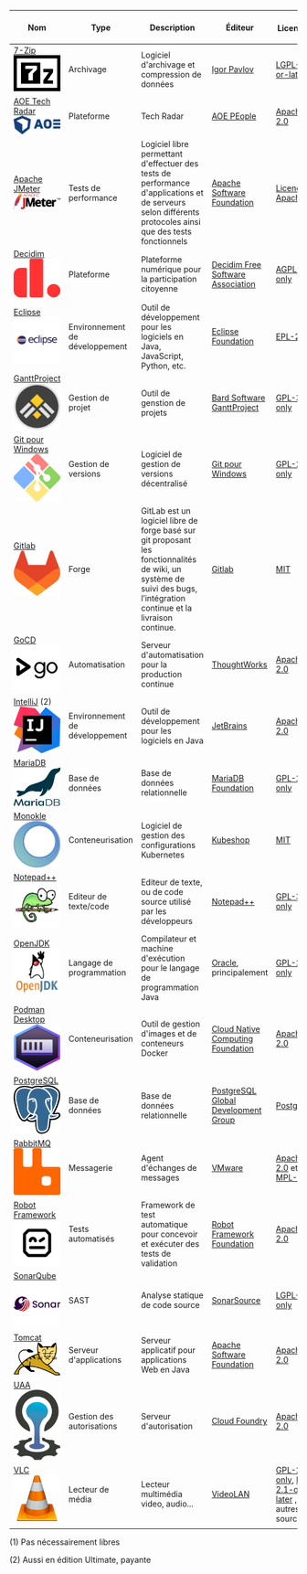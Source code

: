 | Nom                                                         | Type                           | Description                                                                                                                           | Éditeur                                                                          | Licence ![](https://spdx.dev/wp-content/uploads/sites/31/2023/08/logo-color.svg)                                                                                                  | Équipes installatrices                  | Solutions alternatives (1)    | Langage de programmation | Mots-clés                                     |
|-------------------------------------------------------------|--------------------------------|---------------------------------------------------------------------------------------------------------------------------------------|----------------------------------------------------------------------------------|-----------------------------------------------------------------------------------------------------------------------------------------------------------------------------------|-----------------------------------------|-------------------------------|--------------------------|-----------------------------------------------|
| [7-Zip](https://www.7-zip.org/) ![7-zip logo](./media/7-Zip.png)                            | Archivage                      | Logiciel d'archivage et compression de données                                                                                        | [Igor Pavlov](https://www.7-zip.org/)                                            | [LGPL-2.1-or-later](https://spdx.org/licenses/LGPL-2.1-or-later.html)                                                                                                             | Toutes                                  | WinZIP, WinRAR...             | C, C++, Assembleur       | "archivage" "compression" "zip" "rar"         |
| [AOE Tech Radar](https://techradar.aoe.com/) ![AOE logo](./media/AOE.png)              | Plateforme                     | Tech Radar                                                                                                                            | [AOE PEople](https://www.aoe.com/)                                               | [Apache-2.0](https://spdx.org/licenses/Apache-2.0.html)                                                                                                                           | Interne                                 |                               | JavaScript, CSS          | "plateforme" "technology" "radar"             |
| [Apache JMeter](https://jmeter.apache.org/) ![jmeter logo](./media/apache_jmeter.png)                            | Tests de performance                | Logiciel libre permettant d'effectuer des tests de performance d'applications et de serveurs selon différents protocoles ainsi que des tests fonctionnels         | [Apache Software Foundation](https://www.apache.org/)                                     | [Licence Apache 2.0](https://www.apache.org/licenses/LICENSE-2.0)                     | Infrastructure                                                     | Gatling, K6            | Groovy, Java           | "performance" "tests" "charge"               |
| [Decidim](https://github.com/decidim/) ![Decidim logo](./media/decidim.png)                     | Plateforme                     | Plateforme numérique pour la participation citoyenne                                                                                  | [Decidim Free Software Association](https://decidim.org/)                        | [AGPL-3.0-only](https://spdx.org/licenses/AGPL-3.0-only.html)                                                                                                                     | participer.ge.ch                        | Konveio, CitizenLab           | RUBY                     | "plateforme" "participation" "citoyen"        |
| [Eclipse](https://eclipseide.org/) ![eclipse logo](./media/eclipse.png)                         | Environnement de développement | Outil de développement pour les logiciels en Java, JavaScript, Python, etc.                                                           | [Eclipse Foundation](https://www.eclipse.org/)                                   | [EPL-2.0](https://spdx.org/licenses/EPL-2.0.html)                                                                                                                                 | Développement                           | IntelliJ, VSCode, NetBeans    | Java, C                  | "ide" "environnement de développement" "java" |
| [GanttProject](https://github.com/bardsoftware/ganttproject) ![GanttProject logo](./media/ganttproject.jpg)   | Gestion de projet              | Outil de genstion de projets                                                                                                          | [Bard Software GanttProject](https://www.ganttproject.biz/)                      | [GPL-3.0-only](https://spdx.org/licenses/GPL-3.0-only.html)                                                                                                                       | Moyens de développement                 | VI, GVIM, Emacs...            | C, C++, Python, HTML     | "editeur" "texte" "code"                      |
| [Git pour Windows](https://github.com/git-for-windows/) ![git pour windows logo](./media/gwindows.png)    | Gestion de versions            | Logiciel de gestion de versions décentralisé                                                                                          | [Git pour Windows](https://gitforwindows.org/)                                   | [GPL-2.0-only](https://spdx.org/licenses/GPL-2.0-only.html)                                                                                                                       | Metier                                  | Microsoft Project             | Java, Kotlin, CSS...     | "gestion de projet"                           | 
| [Gitlab](https://www.gitlab.com) ![gitlab logo](./media/gitlab-logo-500.png)                           | Forge | GitLab est un logiciel libre de forge basé sur git proposant les fonctionnalités de wiki, un système de suivi des bugs, l’intégration continue et la livraison continue.  | [Gitlab](https://www.gitlab.com) | [MIT](https://spdx.org/licenses/MIT.html)| Développement | Gitea, Harness OS | Ruby | "automatisation" "déploiement" |
| [GoCD](https://www.gocd.org) ![GoCD logo](./media/gocd.jpg)                               | Automatisation                 | Serveur d'automatisation pour la production continue                                                                                  | [ThoughtWorks](https://www.thoughtworks.com)                                     | [Apache-2.0](https://spdx.org/licenses/Apache-2.0.html)                                                                                                                           | Intégration                             | Jenkins X, ArgoCD             | Java, TypeScript         | "automatisation" "déploiement" "production"   |
| [IntelliJ](https://www.jetbrains.com/idea/) (2)  ![intelij logo](./media/intelij.svg)           | Environnement de développement | Outil de développement pour les logiciels en Java                                                                                     | [JetBrains](https://fr.wikipedia.org/wiki/JetBrains)                             | [Apache-2.0](https://spdx.org/licenses/Apache-2.0.html)                                                                                                                           | Développement                           | Eclipse, VSCode, NetBeans     | Java                     | "ide" "environnement de développement" "java" |
| [MariaDB](https://mariadb.org/fr) ![mariadb logo](./media/mariadb.svg)                            | Base de données                | Base de données relationnelle                                                                                                         | [MariaDB Foundation](https://mariadb.org/fr)                                     | [GPL-2.0-only](https://spdx.org/licenses/GPL-2.0-only.html)                                                                                                                       | Bases de données                        | PostgreSQL, Oracle            | C, C++, Perl             | "base de données" "relationnel"               |
| [Monokle](https://monokle.io/) ![Monokle logo](./media/monokle.png)                             | Conteneurisation               | Logiciel de gestion des configurations Kubernetes                                                                                     | [Kubeshop](https://kubeshop.io/)                                                 | [MIT](https://spdx.org/licenses/MIT.html)                                                                                                                                         | Intégration                             | Seabird, Kubermetic           | TypeScript               | "kubernetes" "configuration"                  |
| [Notepad++](https://github.com/notepad-plus-plus/)  ![Notepad++ logo](./media/notepad.png)         | Editeur de texte/code          | Editeur de texte, ou de code source utilisé par les développeurs                                                                      | [Notepad++](https://notepad-plus-plus.org/)                                      | [GPL-3.0-only](https://spdx.org/licenses/GPL-3.0-only.html)                                                                                                                       | Moyens de développement                 | VI, GVIM, Emacs...            | C, C++, Python, HTML     | "editeur" "texte" "code"                      |
| [OpenJDK](https://openjdk.org/)  ![OpenJDK logo](./media/openjdk.webp)                           | Langage de programmation       | Compilateur et machine d'exécution pour le langage de programmation Java                                                              | [Oracle](https://www.oracle.com/), principalement                                | [GPL-2.0-only](https://spdx.org/licenses/GPL-2.0-only.html)                                                                                                                       | Intégration                             | .NET, PHP, node               | C, C++, Java             | "langage" "Java" "jvm" "machine virtuelle"    |
| [Podman Desktop](https://podman-desktop.io) ![Podman Desktop logo](./media/podman.svg)      | Conteneurisation               | Outil de gestion d'images et de conteneurs Docker                                                                                     | [Cloud Native Computing Foundation](https://www.cncf.io)                         | [Apache-2.0](https://spdx.org/licenses/Apache-2.0.html)                                                                                                                           | Développement                           | Docker Desktop                | TypeScript               | "conteneur" "image" "docker"                  |
| [PostgreSQL](https://www.postgresql.org) ![postgreSQL logo](./media/postgresql.svg)                    | Base de données                | Base de données relationnelle                                                                                                         | [PostgreSQL Global Development Group](https://www.postgresql.org/developer/core) | [PostgreSQL](https://spdx.org/licenses/PostgreSQL.html)                                                                                                                           | Bases de données                        | Oracle, MariaDB               | C                        | "base de données" "relationnel"               |
| [RabbitMQ](https://www.rabbitmq.com/)  ![RabbitMQ logo](./media/rabbitmq.svg)                      | Messagerie                     | Agent d'échanges de messages                                                                                                          | [VMware](https://www.vmware.com/)                                                | [Apache-2.0](https://spdx.org/licenses/Apache-2.0.html) et [MPL-2.0](https://spdx.org/licenses/MPL-2.0.html)                                                                      | Moyens de développement, équipes métier | REST, Apache ActiveMQ, IBM MQ | Erlang                   | "messagerie" "amqp" "asynchrone"              |
| [Robot Framework](https://robotframework.org/)  ![RobotFramework logo](./media/robotframework.png)                      | Tests automatisés                     | Framework de test automatique pour concevoir et exécuter des tests de validation                                                      | [Robot Framework Foundation](https://robotframework.org/foundation)                                                | [Apache-2.0](https://spdx.org/licenses/Apache-2.0.html)                     | Développement, Infrastructure  | Cypress, Selenium, Playwright | RobotFramework, Python                   | "automatisation" "tests" "validation" "acceptation" "end2end"              |
| [SonarQube](https://www.sonarsource.com/products/sonarqube) ![SonarQube logo](./media/sonarqube.png)  | SAST                           | Analyse statique de code source                                                                                                       | [SonarSource](https://www.sonarsource.com/)                                      | [LGPL-3.0-only](https://spdx.org/licenses/LGPL-3.0-only.html)                                                                                                                     | Moyens de développement                 | Checkmarx                     | Java                     | "analyse statique" "qualité" "sécurité"       |
| [Tomcat](https://tomcat.apache.org) ![tomcat logo](./media/apache-tomcat.svg)                        | Serveur d'applications         | Serveur applicatif pour applications Web en Java                                                                                      | [Apache Software Foundation](https://www.apache.org)                             | [Apache-2.0](https://spdx.org/licenses/Apache-2.0.html)                                                                                                                           | Intégration                             | JBoss, Spring Boot            | Java                     | "serveur d'applications" "java"               |
| [UAA](https://github.com/cloudfoundry/uaa)  ![CloudFoundry logo](./media/cloudfoundry.png)                | Gestion des autorisations      | Serveur d'autorisation                                                                                                                | [Cloud Foundry](https://www.cloudfoundry.org/)                                   | [Apache-2.0](https://spdx.org/licenses/Apache-2.0.html)                                                                                                                           | Moyens de développement, équipes métier |                               | Java                     | "sécurité" "oauth"                            |
| [VLC](https://www.videolan.org/) ![vlc logo](./media/vlc.png)                           | Lecteur de média               | Lecteur multimédia video, audio...                                                                                                    | [VideoLAN](https://www.videolan.org/)                                            | [GPL-2.0-only](https://spdx.org/licenses/GPL-2.0-only.html), [LGPL-2.1-or-later](https://spdx.org/licenses/LGPL-2.1-or-later.html) , et autres open source                        | Poste de travail                        |                               | C, C++, Obj-C, Asm, Rust | "media" "video" "audio" "lecteur"             |
|                                                             |                                |                                                                                                                                       |                                                                                  |                                                                                                                                                                                   |                                         |                               |                          |                                               |

(1) Pas nécessairement libres

(2) Aussi en édition Ultimate, payante
